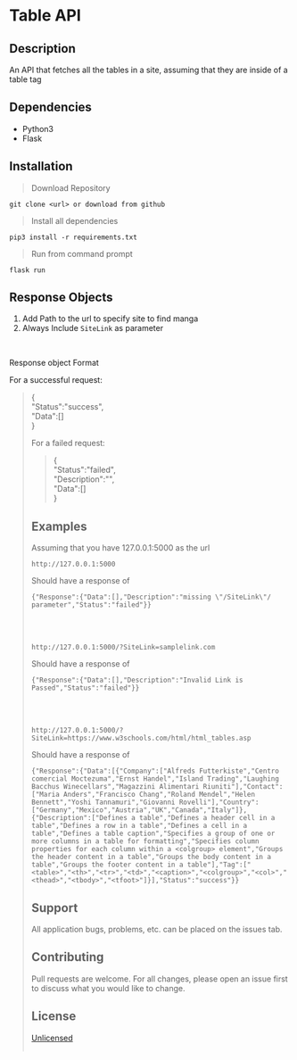 # Table API


## Description

An API that fetches all the tables in a site, assuming that they are inside of a table tag


## Dependencies

- Python3
- Flask


## Installation

> Download Repository

```
git clone <url> or download from github
```

> Install all dependencies

```
pip3 install -r requirements.txt
```

> Run from command prompt
```
flask run
```

## Response Objects

1. Add Path to the url to specify site to find manga
2. Always Include ```SiteLink``` as parameter

<br>

Response object Format

For a successful request:
> {  
    "Status":"success",  
    "Data":[<TABLE LIST>]  
}  

For a failed request:
> {  
    "Status":"failed",  
    "Description":"<ERROR DESCRIPTION>",  
    "Data":[]  
}


## Examples

Assuming that you have 127.0.0.1:5000 as the url

```
http://127.0.0.1:5000
```

Should have a response of

```
{"Response":{"Data":[],"Description":"missing \"/SiteLink\"/ parameter","Status":"failed"}}
```

<br><br>


```
http://127.0.0.1:5000/?SiteLink=samplelink.com
```

Should have a response of

```
{"Response":{"Data":[],"Description":"Invalid Link is Passed","Status":"failed"}}
```

<br><br>


```
http://127.0.0.1:5000/?SiteLink=https://www.w3schools.com/html/html_tables.asp
```

Should have a response of

```
{"Response":{"Data":[{"Company":["Alfreds Futterkiste","Centro comercial Moctezuma","Ernst Handel","Island Trading","Laughing Bacchus Winecellars","Magazzini Alimentari Riuniti"],"Contact":["Maria Anders","Francisco Chang","Roland Mendel","Helen Bennett","Yoshi Tannamuri","Giovanni Rovelli"],"Country":["Germany","Mexico","Austria","UK","Canada","Italy"]},{"Description":["Defines a table","Defines a header cell in a table","Defines a row in a table","Defines a cell in a table","Defines a table caption","Specifies a group of one or more columns in a table for formatting","Specifies column properties for each column within a <colgroup> element","Groups the header content in a table","Groups the body content in a table","Groups the footer content in a table"],"Tag":["<table>","<th>","<tr>","<td>","<caption>","<colgroup>","<col>","<thead>","<tbody>","<tfoot>"]}],"Status":"success"}}
```

## Support

All application bugs, problems, etc. can be placed on the issues tab.

## Contributing

Pull requests are welcome. For all changes, please open an issue first to discuss what you would like to change.

## License

[Unlicensed](https://unlicense.org)